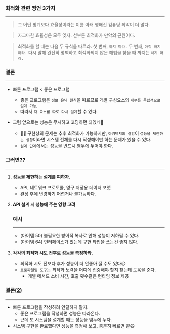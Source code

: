 ### 최적화 관련 띵언 3가지

---

> 그 어떤 핑계보다 효율성이라는 이름 아래 행해진 컴퓨팅 죄악이 더 많다.
> 

> 자그마한 효율성은 모두 잊자. 섣부른 최적화가 만악의 근원이다.
> 

> 최적화를 할 때는 다음 두 규칙을 따르라.
첫 번째, `하지 마라.`
두 번째, `아직 하지 마라.`
다시 말해 완전히 명백하고 최적화되지 않은 해법을 찾을 때 까지는 `하지 마라.`
> 

### 결론

---

- 빠른 프로그램 < 좋은 프로그램
    - 좋은 프로그램은 `정보 은닉 원칙`을 따르므로 개별 구성요소의 `내부를 독립적으로 설계 가능`,
    - 따라서 `각 요소를 따로 다시 설계`할 수 있다.

- 그럼 앞으로는 성능은 무시하고 코딩하면 되겠네🤪
    - 🤢🤮 구현상의 문제는 추후 최적화가 가능하지만, `아키텍처의 결함`이 `성능을 제한하는 상황`이라면 시스템 전체를 다시 작성해야만 하는 문제가 있을 수 있다.
    - `설계 단계`에서는 성능을 반드시 염두에 두어야 한다.

### 그러면??

---

1. **성능을 제한하는 설계를 피하자.**
    - API, 네트워크 프로토콜, 영구 저장용 데이터 포맷
    - 완성 후에 변경하기 어렵거나 불가능하다.
2. **API 설계 시 성능에 주는 영향 고려**
    
    ### 예시
    
    ---
    
    - (아이템 50) 불필요한 방어적 복사로 인해 성능이 저하될 수 있다.
    - (아이템 64) 인터페이스가 있는데 구현 타입을 쓰는건 좋지 않다.
3. **각각의 최적화 시도 전후로 성능을 측정하라.**
    - 최적화 시도 전보다 후가 성능이 더 안좋아 질 수도 있다😢
    - `프로파일링 도구`는 최적화 노력을 어디에 집중해야 할지 찾는데 도움을 준다.
        - 개별 메서드 소비 시간, 호출 횟수같은 런타임 정보 제공

### 결론(2)

---

- 빠른 프로그램을 작성하려 안달하지 말자.
    - 좋은 프로그램을 작성하면 성능은 따라온다.
    - 근데 또 시스템을 설계할 때는 성능을 염두에 두자.
- 시스템 구현을 완료했다면 성능을 측정해 보고, 충분히 빠르면 끝😆
